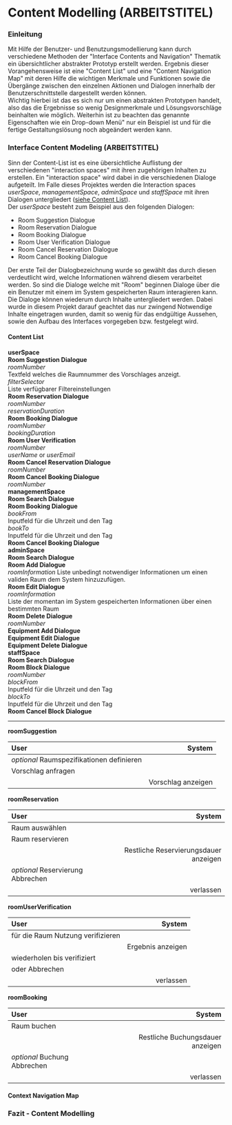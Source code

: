 # Content Modelling (ARBEITSTITEL)
### Einleitung

Mit Hilfe der Benutzer- und Benutzungsmodellierung kann durch verschiedene
Methoden der "Interface Contents and Navigation" Thematik ein übersichtlicher
abstrakter Prototyp erstellt werden. Ergebnis dieser Vorangehensweise ist
eine "Content List" und eine "Content Navigation Map" mit deren Hilfe die
wichtigen Merkmale und Funktionen sowie die Übergänge zwischen den einzelnen
Aktionen und Dialogen innerhalb der Benutzerschnittstelle dargestellt werden
können.  
Wichtig hierbei ist das es sich nur um einen abstrakten Prototypen handelt, also
das die Ergebnisse so wenig Designmerkmale und Lösungsvorschläge beinhalten wie
möglich. Weiterhin ist zu beachten das genannte Eigenschaften wie ein
Drop-down Menü" nur ein Beispiel ist und für die fertige Gestaltungslösung noch
abgeändert werden kann.

### Interface Content Modeling (ARBEITSTITEL)

Sinn der Content-List ist es eine übersichtliche Auflistung der verschiedenen
"interaction spaces" mit ihren zugehörigen Inhalten zu erstellen.
Ein "interaction space" wird dabei in die verschiedenen Dialoge aufgeteilt.
Im Falle dieses Projektes werden die Interaction spaces *userSpace*,
*managementSpace*, *adminSpace* und *staffSpace* mit ihren Dialogen
untergliedert ([siehe Content List]()).  
Der *userSpace* besteht zum Beispiel aus den folgenden Dialogen:

* Room Suggestion Dialogue
* Room Reservation Dialogue
* Room Booking Dialogue
* Room User Verification Dialogue
* Room Cancel Reservation Dialogue
* Room Cancel Booking Dialogue

Der erste Teil der Dialogbezeichnung wurde so gewählt das durch diesen
verdeutlicht wird, welche Informationen während diesem verarbeitet werden.
So sind die Dialoge welche mit "Room" beginnen Dialoge über die ein Benutzer
mit einem im System gespeicherten Raum interagieren kann.  
Die Dialoge können wiederum durch Inhalte untergliedert werden. Dabei wurde in
diesem Projekt darauf geachtet das nur zwingend Notwendige Inhalte eingetragen
wurden, damit so wenig für das endgültige Aussehen, sowie den Aufbau des
Interfaces vorgegeben bzw. festgelegt wird.

#### Content List
__userSpace__  
    __Room Suggestion Dialogue__  
        *roomNumber*  
            Textfeld welches die Raumnummer des Vorschlages anzeigt.  
        *filterSelector*  
            Liste verfügbarer Filtereinstellungen  
    __Room Reservation Dialogue__  
        *roomNumber*  
        *reservationDuration*  
    __Room Booking Dialogue__  
        *roomNumber*  
        *bookingDuration*  
    __Room User Verification__  
        *roomNumber*  
        *userName* or *userEmail*  
    __Room Cancel Reservation Dialogue__  
        *roomNumber*  
    __Room Cancel Booking Dialogue__  
        *roomNumber*  
__managementSpace__  
    __Room Search Dialogue__  
    __Room Booking Dialogue__  
        *bookFrom*  
            Inputfeld für die Uhrzeit und den Tag  
        *bookTo*  
            Inputfeld für die Uhrzeit und den Tag  
    __Room Cancel Booking Dialogue__  
__adminSpace__  
    __Room Search Dialogue__  
    __Room Add Dialogue__  
        *roomInformation*
            Liste unbedingt notwendiger Informationen um einen validen Raum dem System hinzuzufügen.  
    __Room Edit Dialogue__  
        *roomInformation*  
            Liste der momentan im System gespeicherten Informationen über einen bestimmten Raum  
    __Room Delete Dialogue__  
        *roomNumber*  
    __Equipment Add Dialogue__  
    __Equipment Edit Dialogue__  
    __Equipment Delete Dialogue__  
__staffSpace__  
    __Room Search Dialogue__  
    __Room Block Dialogue__  
        *roomNumber*  
        *blockFrom*  
            Inputfeld für die Uhrzeit und den Tag  
        *blockTo*  
            Inputfeld für die Uhrzeit und den Tag  
    __Room Cancel Block Dialogue__  

___

__roomSuggestion__  

| User                                      | System                |
|:------------------------------------------|----------------------:|
| *optional* Raumspezifikationen definieren |                       |
| Vorschlag anfragen                        |                       |
|                                           | Vorschlag anzeigen    |

__roomReservation__  

| User                                      | System                |
|:------------------------------------------|----------------------:|
| Raum auswählen                            |                       |
| Raum reservieren                          |                       |
|                                           | Restliche Reservierungsdauer anzeigen  |
| *optional* Reservierung Abbrechen         |                       |
|                                           | verlassen             |

__roomUserVerification__  

| User                                      | System                |
|:------------------------------------------|----------------------:|
| für die Raum Nutzung verifizieren         |                       |
|                                           | Ergebnis anzeigen     |
| wiederholen bis verifiziert               |                       |
|       oder Abbrechen                      |                       |
|                                           | verlassen             |

__roomBooking__  

| User                                      | System                |
|:------------------------------------------|----------------------:|
| Raum buchen                               |                       |
|                                           | Restliche Buchungsdauer anzeigen |
| *optional* Buchung Abbrechen              |                       |
|                                           | verlassen    |

#### Context Navigation Map



### Fazit - Content Modelling
